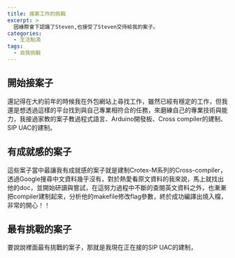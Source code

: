 ```yaml
---
title: 接案工作的挑戰
excerpt: >
  因緣際會下認識了Steven,也接受了Steven交待給我的案子。
categories:
  - 生活點滴
tags:
  - 自我挑戰
---
```

## 開始接案子
還記得在大約前年的時候我在外包網站上尋找工作，雖然已經有穩定的工作，但我還是想透過這樣的平台找到與自己專業相符合的任務，來磨練自己的專業技術與能力，我接過家教的案子教過程式語言、Arduino開發板、Cross compiler的建制、SIP UAC的建制。
## 有成就感的案子
這些案子當中最讓我有成就感的案子就是建制Crotex-M系列的Cross-compiler，透過Google搜尋中文資料幾乎沒有，對於熱愛看原文資料的我來說，馬上就找出他的doc，並開始研讀與嘗試，在這努力過程中不斷的查閱英文資料之外，也漸漸把compiler建制起來，分析他的makefile修改flag參數，終於成功編譯出燒入檔，非常的開心！！
## 最有挑戰的案子
要說說裡面最有挑戰的案子，那就是我現在正在接的SIP UAC的建制，